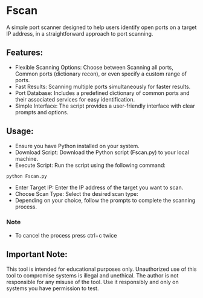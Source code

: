 # Fscan
A simple port scanner designed to help users identify open ports on a target IP address, in a straightforward approach to port scanning.

## Features:

 - Flexible Scanning Options: Choose between Scanning all ports, Common ports (dictionary recon), or even specify a custom range of ports.
 - Fast Results: Scanning multiple ports simultaneously for faster results.
 - Port Database: Includes a predefined dictionary of common ports and their associated services for easy identification.
 - Simple Interface: The script provides a user-friendly interface with clear prompts and options.


## Usage: 
- Ensure you have Python installed on your system.
- Download Script: Download the Python script (Fscan.py) to your local machine.
- Execute Script: Run the script using the following command:
```
python Fscan.py
```

 - Enter Target IP: Enter the IP address of the target you want to scan.
 - Choose Scan Type: Select the desired scan type:
 - Depending on your choice, follow the prompts to complete the scanning process.
 ### Note
 - To cancel the process press ctrl+c twice


## Important Note:
This tool is intended for educational purposes only. Unauthorized use of this tool to compromise systems is illegal and unethical. The author is not responsible for any misuse of the tool. Use it responsibly and only on systems you have permission to test.







